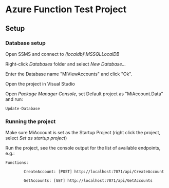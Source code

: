# Azure Function Test Project

## Setup

### Database setup
Open SSMS and connect to *(localdb)\MSSQLLocalDB*

Right-click *Databases* folder and select *New Database...* 

Enter the Database name "MiViewAccounts" and click "Ok". 

Open the project in Visual Studio

Open *Package Manager Console*, set Default project as "MiAccount.Data" and run:
````
Update-Database
````

### Running the project
Make sure MiAccount is set as the Startup Project (right click the project, select *Set as startup project*)

Run the project, see the console output for the list of available endpoints, e.g.:
````
Functions:

        CreateAccount: [POST] http://localhost:7071/api/CreateAccount

        GetAccounts: [GET] http://localhost:7071/api/GetAccounts
````
